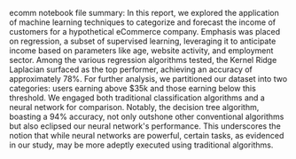 ecomm notebook file summary:
In this report, we explored the application of machine learning techniques to categorize and forecast the income of customers for a hypothetical eCommerce company. Emphasis was placed on regression, a subset of supervised learning, leveraging it to anticipate income based on parameters like age, website activity, and employment sector. Among the various regression algorithms tested, the Kernel Ridge Laplacian surfaced as the top performer, achieving an accuracy of approximately 78%. For further analysis, we partitioned our dataset into two categories: users earning above $35k and those earning below this threshold. We engaged both traditional classification algorithms and a neural network for comparison. Notably, the decision tree algorithm, boasting a 94% accuracy, not only outshone other conventional algorithms but also eclipsed our neural network's performance. This underscores the notion that while neural networks are powerful, certain tasks, as evidenced in our study, may be more adeptly executed using traditional algorithms.
